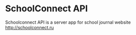 # SchoolConnect API

Schoolconnect API is a server app for school journal website http://schoolconnect.ru